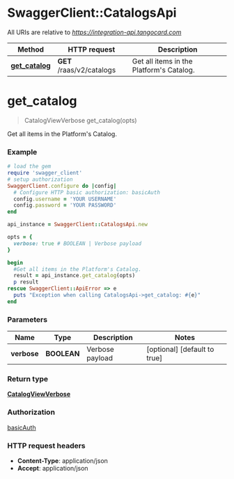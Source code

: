 # SwaggerClient::CatalogsApi

All URIs are relative to *https://integration-api.tangocard.com*

Method | HTTP request | Description
------------- | ------------- | -------------
[**get_catalog**](CatalogsApi.md#get_catalog) | **GET** /raas/v2/catalogs | Get all items in the Platform&#39;s Catalog.


# **get_catalog**
> CatalogViewVerbose get_catalog(opts)

Get all items in the Platform's Catalog.

### Example
```ruby
# load the gem
require 'swagger_client'
# setup authorization
SwaggerClient.configure do |config|
  # Configure HTTP basic authorization: basicAuth
  config.username = 'YOUR USERNAME'
  config.password = 'YOUR PASSWORD'
end

api_instance = SwaggerClient::CatalogsApi.new

opts = { 
  verbose: true # BOOLEAN | Verbose payload
}

begin
  #Get all items in the Platform's Catalog.
  result = api_instance.get_catalog(opts)
  p result
rescue SwaggerClient::ApiError => e
  puts "Exception when calling CatalogsApi->get_catalog: #{e}"
end
```

### Parameters

Name | Type | Description  | Notes
------------- | ------------- | ------------- | -------------
 **verbose** | **BOOLEAN**| Verbose payload | [optional] [default to true]

### Return type

[**CatalogViewVerbose**](CatalogViewVerbose.md)

### Authorization

[basicAuth](../README.md#basicAuth)

### HTTP request headers

 - **Content-Type**: application/json
 - **Accept**: application/json



